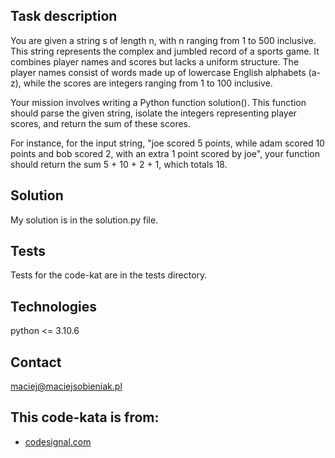 ## Task description
You are given a string s of length n, with n ranging from 1 to 500 inclusive. This string represents the complex and jumbled record of a sports game. It combines player names and scores but lacks a uniform structure. The player names consist of words made up of lowercase English alphabets (a-z), while the scores are integers ranging from 1 to 100 inclusive.

Your mission involves writing a Python function solution(). This function should parse the given string, isolate the integers representing player scores, and return the sum of these scores.

For instance, for the input string, "joe scored 5 points, while adam scored 10 points and bob scored 2, with an extra 1 point scored by joe", your function should return the sum 5 + 10 + 2 + 1, which totals 18.
## Solution
My solution is in the solution.py file.

## Tests
Tests for the code-kat are in the tests directory.

## Technologies
python <= 3.10.6

## Contact
maciej@maciejsobieniak.pl

## This code-kata is from:
* [codesignal.com](https://codesignal.com) 
